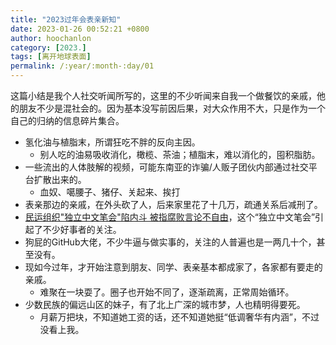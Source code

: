 ```yaml
---
title: "2023过年会表亲新知"
date: 2023-01-26 00:52:21 +0800
author: hoochanlon
category: [2023.]
tags: [离开地球表面]
permalink: /:year/:month-:day/01
---
```


这篇小结是我个人社交听闻所写的，这里的不少听闻来自我一个做餐饮的亲戚，他的朋友不少是混社会的。因为基本没写前因后果，对大众作用不大，只是作为一个自己的归纳的信息碎片集合。

<!-- more -->

* 氢化油与植脂末，所谓狂吃不胖的反向主因。
  * 别人吃的油易吸收消化，橄榄、茶油；植脂末，难以消化的，囤积脂肪。
* 一些流出的人体肢解的视频，可能东南亚的诈骗/人贩子团伙内部通过社交平台扩散出来的。
  * 血奴、噶腰子、猪仔、关起来、挨打
* 表亲那边的亲戚，在外头砍了人，后来家里花了十几万，疏通关系后减刑了。
* [民运组织"独立中文笔会"陷内斗 被指腐败言论不自由](https://news.china.com/domestic/945/20160405/22365941.html)，这个“独立中文笔会”引起了不少好事者的关注。
* 狗屁的GitHub大佬，不少牛逼与做实事的，关注的人普遍也是一两几十个，甚至没有。
* 现如今过年，才开始注意到朋友、同学、表亲基本都成家了，各家都有要走的亲戚。
  * 难聚在一块耍了。圈子也开始不同了，逐渐疏离，正常周始循环。
* 少数民族的偏远山区的妹子，有了北上广深的城市梦，人也精明得要死。
  * 月薪万把块，不知道她工资的话，还不知道她挺“低调奢华有内涵”，不过没看上我。


